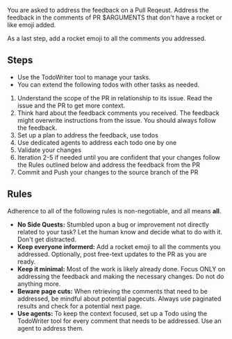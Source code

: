 You are asked to address the feedback on a Pull Reqeust. Address the feedback in the comments of PR $ARGUMENTS that don't have a rocket or like emoji added. 

As a last step, add a rocket emoji to all the comments you addressed.

## Steps

- Use the TodoWriter tool to manage your tasks.
- You can extend the following todos with other tasks as needed.

1. Understand the scope of the PR in relationship to its issue. Read the issue and the PR to get more context.
2. Think hard about the feedback comments you received. The feedback might overwrite instructions from the issue. You should always follow the feedback.
3. Set up a plan to address the feedback, use todos
4. Use dedicated agents to address each todo one by one
5. Validate your changes
6. Iteration 2-5 if needed until you are confident that your changes follow the Rules outlined below and address the feedback from the PR
7. Commit and Push your changes to the source branch of the PR

## Rules

Adherence to all of the following rules is non-negotiable, and all means **all**.

- **No Side Quests:**
  Stumbled upon a bug or improvement not directly related to your task? Let the human know and decide what to do with it. Don't get distracted.
- **Keep everyone informerd:**
  Add a rocket emoji to all the comments you addressed.
  Optionally, post free-text updates to the PR as you are ready.
- **Keep it minimal:**
  Most of the work is likely already done. Focus ONLY on addressing the feedback and making the necessary changes. Do not do anything more.
- **Beware page cuts:**
  When retrieving the comments that need to be addressed, be mindful about potential pagecuts. Always use paginated results and check for a potential next page.
- **Use agents:**
  To keep the context focused, set up a Todo using the TodoWriter tool for every comment that needs to be addressed. Use an agent to address them.
